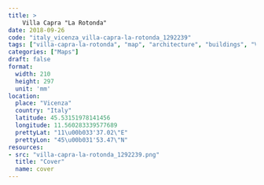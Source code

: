 ```yaml
---
title: > 
    Villa Capra "La Rotonda"
date: 2018-09-26
code: "italy_vicenza_villa-capra-la-rotonda_1292239"
tags: ["villa-capra-la-rotonda", "map", "architecture", "buildings", "Vicenza", "Italy"]
categories: ["Maps"]
draft: false
format:
  width: 210
  height: 297
  unit: 'mm'
location:
  place: "Vicenza"
  country: "Italy"
  latitude: 45.53151978141456
  longitude: 11.560283339577689
  prettyLat: "11\u00b033'37.02\"E"
  prettyLon: "45\u00b031'53.47\"N"
resources:
- src: "villa-capra-la-rotonda_1292239.png"
  title: "Cover"
  name: cover
---
```

